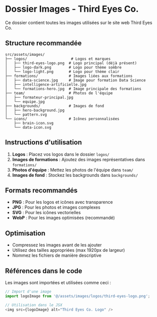 # Dossier Images - Third Eyes Co.

Ce dossier contient toutes les images utilisées sur le site web Third Eyes Co.

## Structure recommandée

```
src/assets/images/
├── logos/                    # Logos et marques
│   ├── third-eyes-logo.png  # Logo principal (déjà présent)
│   ├── logo-dark.png        # Logo pour thème sombre
│   └── logo-light.png       # Logo pour thème clair
├── formations/              # Images liées aux formations
│   ├── data-science.jpg     # Image pour formation Data Science
│   ├── intelligence-artificielle.jpg
│   └── formations-hero.jpg  # Image principale des formations
├── team/                    # Photos de l'équipe
│   ├── formateur-principal.jpg
│   └── equipe.jpg
├── backgrounds/             # Images de fond
│   ├── hero-background.jpg
│   └── pattern.svg
└── icons/                   # Icônes personnalisées
    ├── brain-icon.svg
    └── data-icon.svg
```

## Instructions d'utilisation

1. **Logos** : Placez vos logos dans le dossier `logos/`
2. **Images de formations** : Ajoutez des images représentatives dans `formations/`
3. **Photos d'équipe** : Mettez les photos de l'équipe dans `team/`
4. **Images de fond** : Stockez les backgrounds dans `backgrounds/`

## Formats recommandés

- **PNG** : Pour les logos et icônes avec transparence
- **JPG** : Pour les photos et images complexes
- **SVG** : Pour les icônes vectorielles
- **WebP** : Pour les images optimisées (recommandé)

## Optimisation

- Compressez les images avant de les ajouter
- Utilisez des tailles appropriées (max 1920px de largeur)
- Nommez les fichiers de manière descriptive

## Références dans le code

Les images sont importées et utilisées comme ceci :

```typescript
// Import d'une image
import logoImage from '@/assets/images/logos/third-eyes-logo.png';

// Utilisation dans le JSX
<img src={logoImage} alt="Third Eyes Co. Logo" />
```
